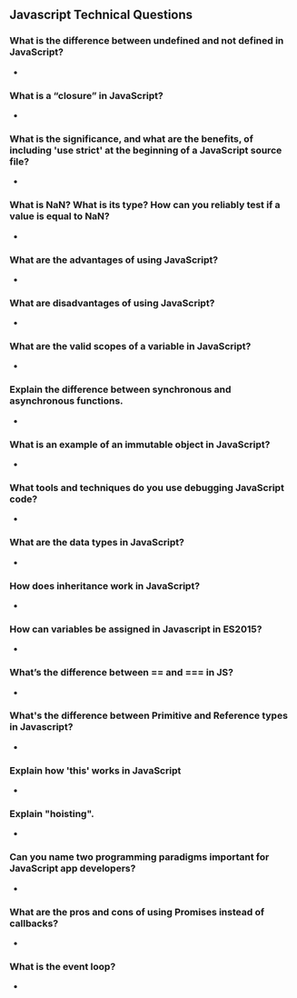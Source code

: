 ## Javascript Technical Questions
### What is the difference between undefined and not defined in JavaScript?
  * 

### What is a “closure” in JavaScript?
  * 

### What is the significance, and what are the benefits, of including 'use strict' at the beginning of a JavaScript source file?
  * 

### What is NaN? What is its type? How can you reliably test if a value is equal to NaN?
  * 

### What are the advantages of using JavaScript?
 * 

### What are disadvantages of using JavaScript?
 * 

### What are the valid scopes of a variable in JavaScript?
  *  

### Explain the difference between synchronous and asynchronous functions.
  * 

### What is an example of an immutable object in JavaScript?
  * 

### What tools and techniques do you use debugging JavaScript code?
  *  

### What are the data types in JavaScript?
  * 

### How does inheritance work in JavaScript?
  * 

### How can variables be assigned in Javascript in ES2015?
  * 

### What’s the difference between == and === in JS?
  * 

### What's the difference between Primitive and Reference types in Javascript?
  * 

### Explain how 'this' works in JavaScript
  * 

### Explain "hoisting".
  * 

### Can you name two programming paradigms important for JavaScript app developers?
  * 

### What are the pros and cons of using Promises instead of callbacks?
  * 

### What is the event loop?
  * 